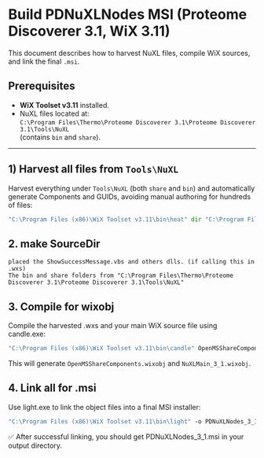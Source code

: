 # Build PDNuXLNodes MSI (Proteome Discoverer 3.1, WiX 3.11)

This document describes how to harvest NuXL files, compile WiX sources, and link the final `.msi`.

## Prerequisites
- **WiX Toolset v3.11** installed.
- NuXL files located at:  
  `C:\Program Files\Thermo\Proteome Discoverer 3.1\Proteome Discoverer 3.1\Tools\NuXL`  
  (contains `bin` and `share`).

---

## 1) Harvest all files from `Tools\NuXL`
Harvest everything under `Tools\NuXL` (both `share` and `bin`) and automatically generate Components and GUIDs, avoiding manual authoring for hundreds of files:

``` cmd
"C:\Program Files (x86)\WiX Toolset v3.11\bin\heat" dir "C:\Program Files\Thermo\Proteome Discoverer 3.1\Proteome Discoverer 3.1\Tools\NuXL" -gg -sfrag -sreg -template component -cg OpenMSShareComponents -dr NuXLShareOpenMS -o D:\PD_NUXL_package\nuxl_3_1_msi\package_3_1\OpenMSShareComponents.wxs 
```

## 2. make SourceDir
	placed the ShowSuccessMessage.vbs and others dlls. (if calling this in .wxs)
	The bin and share folders from "C:\Program Files\Thermo\Proteome Discoverer 3.1\Proteome Discoverer 3.1\Tools\NuXL"
	
## 3. Compile for wixobj
Compile the harvested .wxs and your main WiX source file using candle.exe:
``` cmd
"C:\Program Files (x86)\WiX Toolset v3.11\bin\candle" OpenMSShareComponents.wxs NuXLMain_3_1.wxs
```
This will generate `OpenMSShareComponents.wixobj` and `NuXLMain_3_1.wixobj`.

## 4. Link all for .msi
Use light.exe to link the object files into a final MSI installer:
``` cmd
"C:\Program Files (x86)\WiX Toolset v3.11\bin\light" -o PDNuXLNodes_3_1.msi NuXLMain_3_1.wixobj OpenMSShareComponents.wixobj
```
✅ After successful linking, you should get PDNuXLNodes_3_1.msi in your output directory.


